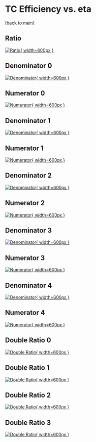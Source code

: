 # TC Efficiency vs. eta

[[back to main](./)]



## Ratio

[![Ratio](../mtv/var/TC_xtr_0_1_eff_eta.png){ width=600px }](../mtv/var/TC_xtr_0_1_eff_eta.pdf)

## Denominator 0

[![Denominator](../mtv/den/TC_xtr_0_1_eff_eta_den0.png){ width=600px }](../mtv/den/TC_xtr_0_1_eff_eta_den0.pdf)

## Numerator 0

[![Numerator](../mtv/num/TC_xtr_0_1_eff_eta_num0.png){ width=600px }](../mtv/num/TC_xtr_0_1_eff_eta_num0.pdf)

## Denominator 1

[![Denominator](../mtv/den/TC_xtr_0_1_eff_eta_den1.png){ width=600px }](../mtv/den/TC_xtr_0_1_eff_eta_den1.pdf)

## Numerator 1

[![Numerator](../mtv/num/TC_xtr_0_1_eff_eta_num1.png){ width=600px }](../mtv/num/TC_xtr_0_1_eff_eta_num1.pdf)

## Denominator 2

[![Denominator](../mtv/den/TC_xtr_0_1_eff_eta_den2.png){ width=600px }](../mtv/den/TC_xtr_0_1_eff_eta_den2.pdf)

## Numerator 2

[![Numerator](../mtv/num/TC_xtr_0_1_eff_eta_num2.png){ width=600px }](../mtv/num/TC_xtr_0_1_eff_eta_num2.pdf)

## Denominator 3

[![Denominator](../mtv/den/TC_xtr_0_1_eff_eta_den3.png){ width=600px }](../mtv/den/TC_xtr_0_1_eff_eta_den3.pdf)

## Numerator 3

[![Numerator](../mtv/num/TC_xtr_0_1_eff_eta_num3.png){ width=600px }](../mtv/num/TC_xtr_0_1_eff_eta_num3.pdf)

## Denominator 4

[![Denominator](../mtv/den/TC_xtr_0_1_eff_eta_den4.png){ width=600px }](../mtv/den/TC_xtr_0_1_eff_eta_den4.pdf)

## Numerator 4

[![Numerator](../mtv/num/TC_xtr_0_1_eff_eta_num4.png){ width=600px }](../mtv/num/TC_xtr_0_1_eff_eta_num4.pdf)

## Double Ratio 0

[![Double Ratio](../mtv/ratio/TC_xtr_0_1_eff_eta_ratio0.png){ width=600px }](../mtv/ratio/TC_xtr_0_1_eff_eta_ratio0.pdf)

## Double Ratio 1

[![Double Ratio](../mtv/ratio/TC_xtr_0_1_eff_eta_ratio1.png){ width=600px }](../mtv/ratio/TC_xtr_0_1_eff_eta_ratio1.pdf)

## Double Ratio 2

[![Double Ratio](../mtv/ratio/TC_xtr_0_1_eff_eta_ratio2.png){ width=600px }](../mtv/ratio/TC_xtr_0_1_eff_eta_ratio2.pdf)

## Double Ratio 3

[![Double Ratio](../mtv/ratio/TC_xtr_0_1_eff_eta_ratio3.png){ width=600px }](../mtv/ratio/TC_xtr_0_1_eff_eta_ratio3.pdf)

